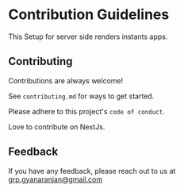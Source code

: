 
# Contribution Guidelines

This Setup for server side renders instants apps.


## Contributing

Contributions are always welcome!

See `contributing.md` for ways to get started.

Please adhere to this project's `code of conduct`.

Love to contribute on NextJs.



## Feedback

If you have any feedback, please reach out to us at grp.gyanaranjan@gmail.com



